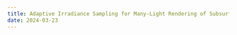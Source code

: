 ```yaml
---
title: Adaptive Irradiance Sampling for Many-Light Rendering of Subsurface Scattering
date: 2024-03-23
---
```



